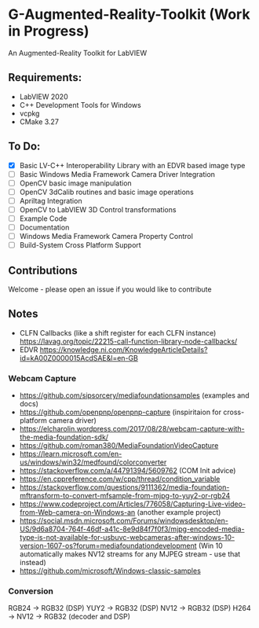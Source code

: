 # G-Augmented-Reality-Toolkit (Work in Progress)

An Augmented-Reality Toolkit for LabVIEW

## Requirements:
* LabVIEW 2020
* C++ Development Tools for Windows
* vcpkg
* CMake 3.27

## To Do:
- [x] Basic LV-C++ Interoperability Library with an EDVR based image type
- [ ] Basic Windows Media Framework Camera Driver Integration
- [ ] OpenCV basic image manipulation
- [ ] OpenCV 3dCalib routines and basic image operations
- [ ] Apriltag Integration
- [ ] OpenCV to LabVIEW 3D Control transformations
- [ ] Example Code
- [ ] Documentation
- [ ] Windows Media Framework Camera Property Control
- [ ] Build-System Cross Platform Support

## Contributions
Welcome - please open an issue if you would like to contribute

## Notes
* CLFN Callbacks (like a shift register for each CLFN instance) https://lavag.org/topic/22215-call-function-library-node-callbacks/
* EDVR https://knowledge.ni.com/KnowledgeArticleDetails?id=kA00Z0000015AcdSAE&l=en-GB

### Webcam Capture
* https://github.com/sipsorcery/mediafoundationsamples (examples and docs)
* https://github.com/openpnp/openpnp-capture (inspiritaion for cross-platform camera driver)
* https://elcharolin.wordpress.com/2017/08/28/webcam-capture-with-the-media-foundation-sdk/
* https://github.com/roman380/MediaFoundationVideoCapture
* https://learn.microsoft.com/en-us/windows/win32/medfound/colorconverter
* https://stackoverflow.com/a/44791394/5609762 (COM Init advice)
* https://en.cppreference.com/w/cpp/thread/condition_variable
* https://stackoverflow.com/questions/9111362/media-foundation-mftransform-to-convert-mfsample-from-mjpg-to-yuy2-or-rgb24
* https://www.codeproject.com/Articles/776058/Capturing-Live-video-from-Web-camera-on-Windows-an (another example project)
* https://social.msdn.microsoft.com/Forums/windowsdesktop/en-US/9d6a8704-764f-46df-a41c-8e9d84f7f0f3/mjpg-encoded-media-type-is-not-available-for-usbuvc-webcameras-after-windows-10-version-1607-os?forum=mediafoundationdevelopment (Win 10 automatically makes NV12 streams for any MJPEG stream - use that instead)
* https://github.com/microsoft/Windows-classic-samples

### Conversion
RGB24 -> RGB32 (DSP)
YUY2 -> RGB32 (DSP)
NV12 -> RGB32 (DSP)
H264 -> NV12 -> RGB32 (decoder and DSP)
